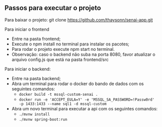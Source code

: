 
## Passos para executar o projeto

Para baixar o projeto:
git clone https://github.com/thaysonn/senai-app.git

Para iniciar o frontend
 - Entre na pasta frontend;
 - Execute o npm install no terminal para instalar os pacotes;
 - Para rodar o projeto execute npm start no terminal.
 - Observação: caso o backend não suba na porta 8080, favor atualizar o arquivo config.js que está na pasta frontend/src

Para iniciar o backend:
- Entre na pasta backend;
- Abra um terminal para rodar o docker do bando de dados com os seguintes comandos:
   - `docker build -t mssql-custom-senai .`
   - `docker run -e 'ACCEPT_EULA=Y' -e 'MSSQL_SA_PASSWORD=!Passw0rd' -p 1433:1433 --name sql1 -d mssql-custom`
- Abra um novo terminal para executar a api com os seguintes comandos:
   - `./mvnw install`
   - `./mvnw spring-boot:run` 
  
